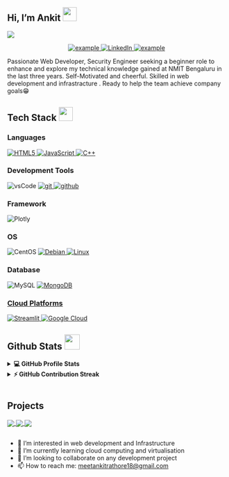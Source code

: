 ## Hi, I’m Ankit <img src = "https://raw.githubusercontent.com/MartinHeinz/MartinHeinz/master/wave.gif" width = 32px height = 32px> 
<p>
  <a href="https://github.com/DenverCoder1/readme-typing-svg"><img src="https://readme-typing-svg.herokuapp.com?&font=IBM+Plex+Sans&color=abcdef&size=20&lines=Welcome+to+my+GitHub+Profile!;I'm+a+Web+Developer;Cyber+Security+Enthusiast;I’m+currently+learning+Machine+Learning" /></a>
</p>

<p align ="center">


  <a href="mailto:aryanarora2929@gmail.com?subject=Feedback%20From%20Github&body=Hello," target="_blank">
    <img src="https://img.shields.io/badge/Gmail-D14836?style=for-the-badge&logo=gmail&logoColor=white" alt="example"/>
  </a>
   <a href="https://www.linkedin.com/in/ankit-rathore-19b660146" target="_blank">
    <img alt="LinkedIn" src="https://img.shields.io/badge/LinkedIn-0077B5?style=for-the-badge&logo=linkedin&logoColor=white">
  </a>   
 
  
  <a href="https://github.com/AnkitRathoreavr" target="_blank">
      <img src="https://img.shields.io/badge/Medium-black.svg?style=for-the-badge&logo=Medium&logoColor=white" alt="example"/>
    </a>
  </p>


<p >Passionate Web Developer, Security Engineer seeking a beginner role to enhance and explore my technical knowledge gained at NMIT Bengaluru in the last three years. Self-Motivated and cheerful. Skilled in web development and infrastracture . Ready to help the team achieve company goals😁
</p>



## Tech Stack <img src = "https://media2.giphy.com/media/QssGEmpkyEOhBCb7e1/giphy.gif?cid=ecf05e47a0n3gi1bfqntqmob8g9aid1oyj2wr3ds3mg700bl&rid=giphy.gif" width = 32px height = 32px> 

### Languages 
<p align="left">

<!--	
 <a href="https://www.python.org" target="_blank">
    <img alt="Python" src="https://img.shields.io/badge/Python-3776AB?style=for-the-badge&logo=python&logoColor=white">
  </a>
-->
  <a href="" target="_blank">
    <img alt="HTML5" src="https://img.shields.io/badge/html5-%23E34F26.svg?style=for-the-badge&logo=html5&logoColor=white">
  </a>
 

<a href="" target="_blank">
    <img alt="JavaScript" src="https://img.shields.io/badge/javascript-%23323330.svg?style=for-the-badge&logo=javascript&logoColor=white">
  </a>
	<a href="" target="_blank">
    <img alt="C++" src="https://img.shields.io/badge/c++-%2300599C.svg?style=for-the-badge&logo=c%2B%2B&logoColor=white">
  </a>
</p>

  
### Development Tools
<p
  <a href="https://code.visualstudio.com/" target="_blank">
    <img src="https://img.shields.io/badge/vscode-007ACC.svg?style=for-the-badge&logo=visualstudiocode&logoColor=white" alt="vsCode"/> 
  </a>

 
  <a href="https://git-scm.com/" target="_blank">
    <img src="https://img.shields.io/badge/git-F05032.svg?style=for-the-badge&logo=git&logoColor=white"
      alt="git"/>
  </a>
  <a href="https://github.com/ELanza-48" target="_blank">
    <img src="https://img.shields.io/badge/github-181717.svg?style=for-the-badge&logo=github&logoColor=white" alt="github" />
  </a>
 

</p>


### Framework
<p  
  


  <a href="" target="_blank">
    <img alt="Plotly" src="https://img.shields.io/badge/React_Native-20232A?style=for-the-badge&logo=react&logoColor=61DAFB">
  </a>
  

<!--
   <a href="https://plotly.com/" target="_blank">
    <img alt="Plotly" src="https://img.shields.io/badge/Flask-000000?style=for-the-badge&logo=flask&logoColor=white">
  </a>
   <a href="https://pandas.pydata.org/" target="_blank">
    <img alt="Pandas" src="https://img.shields.io/badge/Django-092E20?style=for-the-badge&logo=django&logoColor=white">
  </a>
-->
 </p>
  

### OS
<p
   <a href="" target="_blank">
    <img alt="CentOS" src="https://img.shields.io/badge/Cent%20OS-262577?style=for-the-badge&logo=CentOS&logoColor=white">
  </a>

   <a href="" target="_blank">
    <img alt="Debian" src="https://img.shields.io/badge/Debian-A81D33?style=for-the-badge&logo=debian&logoColor=white">
   </a>

   <a href="" target="_blank">
    <img alt="Linux" src="https://img.shields.io/badge/Linux-FCC624?style=for-the-badge&logo=linux&logoColor=black">
   </a>

   

 </p>

### Database
<p
  
  <a href="" target="_blank">
    <img alt="MySQL" src="https://img.shields.io/badge/MySQL-00000F?style=for-the-badge&logo=mysql&logoColor=white">
  </a>
  <a href="https://opencv.org/" target="_blank">
    <img alt="MongoDB" src="https://img.shields.io/badge/MongoDB-4EA94B?style=for-the-badge&logo=mongodb&logoColor=white">


 </p>
 
 ### Cloud Platforms
<p
   
  <a href="https://streamlit.io/" target="_blank">
    <img alt="Streamlit" src="https://img.shields.io/badge/Streamlit-Cloud-FF4B4B?style=for-the-badge&logo=Streamlit&logoColor=white">
  </a>
  <a href="" target="_blank">
    <img alt="Google Cloud" src="https://img.shields.io/badge/Google_Cloud-4285F4?style=for-the-badge&logo=google-cloud&logoColor=white">
  </a>






  
</p>
 


## Github Stats <img src = "https://i.pinimg.com/originals/65/c4/f4/65c4f452571be1261e9c623f7da488ac.gif" width = 35px height = 35px>


<details> 
  <summary><b>💻 GitHub Profile Stats</b></summary>
  <br/>
  <p align="center">
    <a href="https://github.com/anuraghazra/github-readme-stats"><img alt="Aryan's Github Stats" src="https://github-readme-stats.vercel.app/api?username=aryanarora29&show_icons=true&count_private=true&theme=dark" height="192px"/></a>
<br/>
  &nbsp;
	  <img src="https://github-readme-stats.vercel.app/api/top-langs?username=aryanarora29&show_icons=true&locale=en&layout=compact&theme=dark" alt="aryan" height="192px"/>
  <br/>
  </p>
</details>




<details>
  <summary><b>⚡ GitHub Contribution Streak</b></summary>
  <br/>
   <a href="https://github.com/an1ruddh"><img alt="Ifeanyi's Contribution Streak" src="https://github-readme-streak-stats.herokuapp.com/?user=aryanarora29&theme=dark" /></a>
  <br/>

</details>


<br/>


## Projects

<a href="https://github.com/AnkitRathoreavr/Pathfinding_Visualizer">

  <!-- Change the `github-readme-stats.anuraghazra1.vercel.app` to `github-readme-stats.vercel.app`  -->

  <img align="center" src="https://github-readme-stats.vercel.app/api/pin/?username=aryanarora29&repo=path-visualizer&theme=dark" />

</a>  

<a href="https://github.com/AnkitRathoreavr/Railway_Reservation_System">

  <img align="center" src="https://github-readme-stats.vercel.app/api/pin/?username=aryanarora29&repo=Homomorphic-Encryption&theme=dark"/>

</a> 

<a href="https://github.com/aryanarora29/Portfolio-website">

  <img align="center" src="https://github-readme-stats.vercel.app/api/pin/?username=aryanarora29&repo=Portfolio-website&theme=dark" />

</a> 

<br/>



##   

- 👀 I’m interested in web development and Infrastructure
- 🌱 I’m currently learning cloud  computing and virtualisation
- 💞️ I’m looking to collaborate on any development project 
- 📫 How to reach me: meetankitrathore18@gmail.com


